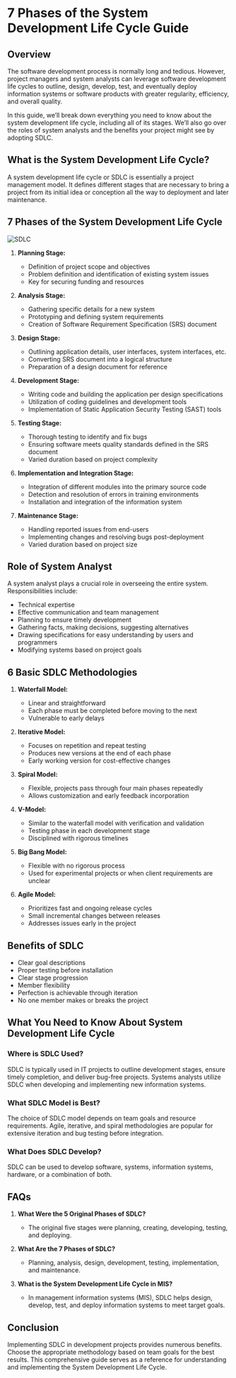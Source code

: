 # 7 Phases of the System Development Life Cycle Guide

## Overview

The software development process is normally long and tedious. However, project managers and system analysts can leverage software development life cycles to outline, design, develop, test, and eventually deploy information systems or software products with greater regularity, efficiency, and overall quality.

In this guide, we’ll break down everything you need to know about the system development life cycle, including all of its stages. We’ll also go over the roles of system analysts and the benefits your project might see by adopting SDLC.

## What is the System Development Life Cycle?

A system development life cycle or SDLC is essentially a project management model. It defines different stages that are necessary to bring a project from its initial idea or conception all the way to deployment and later maintenance.

## 7 Phases of the System Development Life Cycle

![SDLC](https://www.clouddefense.ai/wp-content/uploads/2023/09/7-Phases-of-the-System-Development-Life-Cycle.png)

1. **Planning Stage:**
   - Definition of project scope and objectives
   - Problem definition and identification of existing system issues
   - Key for securing funding and resources

2. **Analysis Stage:**
   - Gathering specific details for a new system
   - Prototyping and defining system requirements
   - Creation of Software Requirement Specification (SRS) document

3. **Design Stage:**
   - Outlining application details, user interfaces, system interfaces, etc.
   - Converting SRS document into a logical structure
   - Preparation of a design document for reference

4. **Development Stage:**
   - Writing code and building the application per design specifications
   - Utilization of coding guidelines and development tools
   - Implementation of Static Application Security Testing (SAST) tools

5. **Testing Stage:**
   - Thorough testing to identify and fix bugs
   - Ensuring software meets quality standards defined in the SRS document
   - Varied duration based on project complexity

6. **Implementation and Integration Stage:**
   - Integration of different modules into the primary source code
   - Detection and resolution of errors in training environments
   - Installation and integration of the information system

7. **Maintenance Stage:**
   - Handling reported issues from end-users
   - Implementing changes and resolving bugs post-deployment
   - Varied duration based on project size

## Role of System Analyst

A system analyst plays a crucial role in overseeing the entire system. Responsibilities include:

- Technical expertise
- Effective communication and team management
- Planning to ensure timely development
- Gathering facts, making decisions, suggesting alternatives
- Drawing specifications for easy understanding by users and programmers
- Modifying systems based on project goals

## 6 Basic SDLC Methodologies

1. **Waterfall Model:**
   - Linear and straightforward
   - Each phase must be completed before moving to the next
   - Vulnerable to early delays

2. **Iterative Model:**
   - Focuses on repetition and repeat testing
   - Produces new versions at the end of each phase
   - Early working version for cost-effective changes

3. **Spiral Model:**
   - Flexible, projects pass through four main phases repeatedly
   - Allows customization and early feedback incorporation

4. **V-Model:**
   - Similar to the waterfall model with verification and validation
   - Testing phase in each development stage
   - Disciplined with rigorous timelines

5. **Big Bang Model:**
   - Flexible with no rigorous process
   - Used for experimental projects or when client requirements are unclear

6. **Agile Model:**
   - Prioritizes fast and ongoing release cycles
   - Small incremental changes between releases
   - Addresses issues early in the project

## Benefits of SDLC

- Clear goal descriptions
- Proper testing before installation
- Clear stage progression
- Member flexibility
- Perfection is achievable through iteration
- No one member makes or breaks the project

## What You Need to Know About System Development Life Cycle

### Where is SDLC Used?

SDLC is typically used in IT projects to outline development stages, ensure timely completion, and deliver bug-free projects. Systems analysts utilize SDLC when developing and implementing new information systems.

### What SDLC Model is Best?

The choice of SDLC model depends on team goals and resource requirements. Agile, iterative, and spiral methodologies are popular for extensive iteration and bug testing before integration.

### What Does SDLC Develop?

SDLC can be used to develop software, systems, information systems, hardware, or a combination of both.

## FAQs

1. **What Were the 5 Original Phases of SDLC?**
   - The original five stages were planning, creating, developing, testing, and deploying.

2. **What Are the 7 Phases of SDLC?**
   - Planning, analysis, design, development, testing, implementation, and maintenance.

3. **What is the System Development Life Cycle in MIS?**
   - In management information systems (MIS), SDLC helps design, develop, test, and deploy information systems to meet target goals.

## Conclusion

Implementing SDLC in development projects provides numerous benefits. Choose the appropriate methodology based on team goals for the best results. This comprehensive guide serves as a reference for understanding and implementing the System Development Life Cycle.
